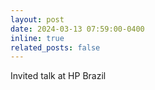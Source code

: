 ```yaml
---
layout: post
date: 2024-03-13 07:59:00-0400
inline: true
related_posts: false
---
```


Invited talk at HP Brazil
